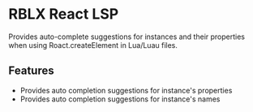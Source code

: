 # RBLX React LSP

Provides auto-complete suggestions for instances and their properties when using Roact.createElement in Lua/Luau files.

## Features

- Provides auto completion suggestions for instance's properties
- Provides auto completion suggestions for instance's names